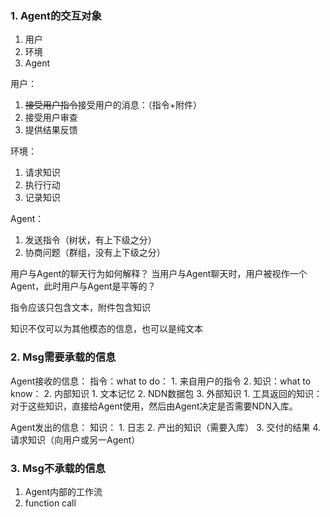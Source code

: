 ### 1. Agent的交互对象
1. 用户
2. 环境
3. Agent

用户：
1. ~~接受用户指令~~接受用户的消息：（指令+附件）
2. 接受用户审查
3. 提供结果反馈

环境：
1. 请求知识
2. 执行行动
3. 记录知识

Agent：
1. 发送指令（树状，有上下级之分）
2. 协商问题（群组，没有上下级之分）

用户与Agent的聊天行为如何解释？
当用户与Agent聊天时，用户被视作一个Agent，此时用户与Agent是平等的？

指令应该只包含文本，附件包含知识

知识不仅可以为其他模态的信息，也可以是纯文本


### 2. Msg需要承载的信息
Agent接收的信息：
指令：what to do：
	1. 来自用户的指令
	2. 
知识：what to know：
	2. 内部知识
		1. 文本记忆
		2. NDN数据包
	3. 外部知识
		1. 工具返回的知识：对于这些知识，直接给Agent使用，然后由Agent决定是否需要NDN入库。

Agent发出的信息：
知识：
	1. 日志
	2. 产出的知识（需要入库）
	3. 交付的结果
	4. 请求知识（向用户或另一Agent）

### 3. Msg不承载的信息
1. Agent内部的工作流
2. function call